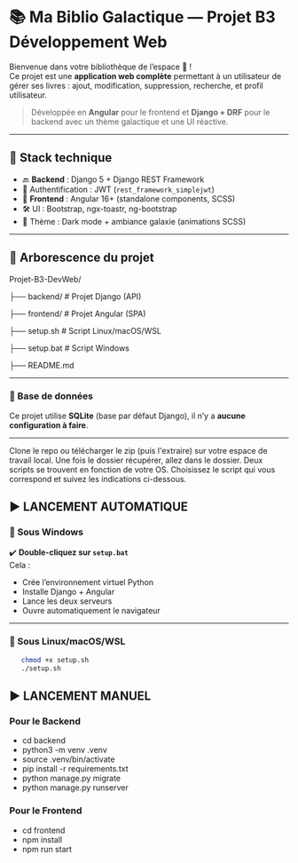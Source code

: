 # 📚 Ma Biblio Galactique — Projet B3 Développement Web

Bienvenue dans votre bibliothèque de l’espace 🌌 !  
Ce projet est une **application web complète** permettant à un utilisateur de gérer ses livres : ajout, modification, suppression, recherche, et profil utilisateur.  

> Développée en **Angular** pour le frontend et **Django + DRF** pour le backend avec un thème galactique et une UI réactive.

---

## 🔧 Stack technique

- 🔙 **Backend** : Django 5 + Django REST Framework
- 🔐 Authentification : JWT (`rest_framework_simplejwt`)
- 🎨 **Frontend** : Angular 16+ (standalone components, SCSS)
- 🛠️ UI : Bootstrap, ngx-toastr, ng-bootstrap
- 🌌 Thème : Dark mode + ambiance galaxie (animations SCSS)

---

## 📁 Arborescence du projet

Projet-B3-DevWeb/

├── backend/ # Projet Django (API)

├── frontend/ # Projet Angular (SPA)

├── setup.sh # Script Linux/macOS/WSL

├── setup.bat # Script Windows

├── README.md

---

### 💾 Base de données

Ce projet utilise **SQLite** (base par défaut Django), il n’y a **aucune configuration à faire**.

---

Clone le repo ou télécharger le zip (puis l'extraire) sur votre espace de travail local. Une fois le dossier récupérer, allez dans le dossier. 
Deux scripts se trouvent en fonction de votre OS. 
Choisissez le script qui vous correspond et suivez les indications ci-dessous.

## ▶️ LANCEMENT AUTOMATIQUE

### 🔹 Sous **Windows**

✔️ **Double-cliquez sur `setup.bat`**  
Cela :
- Crée l’environnement virtuel Python
- Installe Django + Angular
- Lance les deux serveurs
- Ouvre automatiquement le navigateur

---

### 🔸 Sous **Linux/macOS/WSL**

```bash
   chmod +x setup.sh
   ./setup.sh
```

## ▶️ LANCEMENT MANUEL


### Pour le Backend
- cd backend
- python3 -m venv .venv
- source .venv/bin/activate
- pip install -r requirements.txt
- python manage.py migrate
- python manage.py runserver

### Pour le Frontend
- cd frontend
- npm install
- npm run start